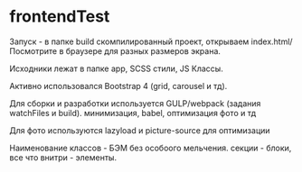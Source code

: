 # frontendTest
Запуск - в папке build скомпилированный проект, открываем index.html/
Посмотрите в браузере для разных размеров экрана.

Исходники лежат в папке app, SCSS стили, JS Классы.

Активно использовался Bootstrap 4 (grid, carousel и тд).

Для сборки и разработки используется GULP/webpack (задания watchFiles и build). минимизация, babel, оптимизация фото и тд

Для фото используются lazyload и picture-source для оптимизации

Наименование классов - БЭМ без особоого мельчения. секции - блоки, все что внитри - элементы.  
